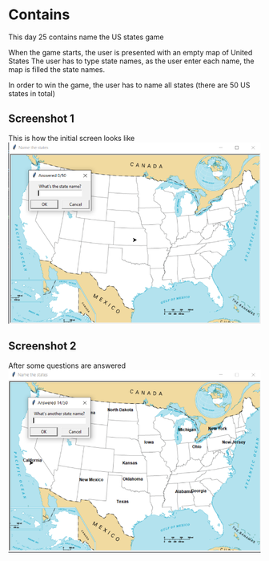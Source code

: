 # Contains
This day 25 contains name the US states game

When the game starts, the user is presented with an empty map of United States
The user has to type state names, as the user enter each name, the map is filled the state names.

In order to win the game, the user has to name all states (there are 50 US states in total)


## Screenshot 1
This is how the initial screen looks like
<img src="screenshot1.png" width="600">


## Screenshot 2
After some questions are answered
<img src="screenshot2.png" width="600">